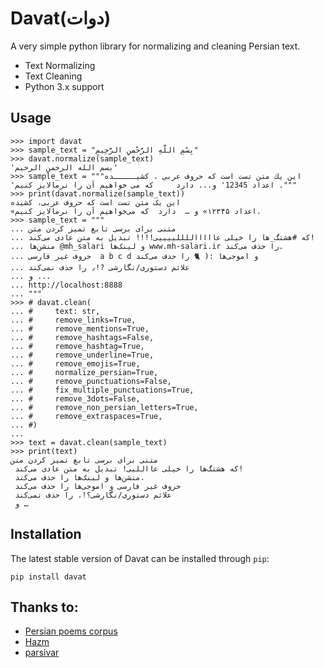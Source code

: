 Davat(دوات)
====

A very simple python library for normalizing and cleaning Persian text.

+ Text Normalizing
+ Text Cleaning
+ Python 3.x support


## Usage

```python3
>>> import davat
>>> sample_text = "بِسْمِ اللَّهِ الرَّحْمنِ الرَّحِيمِ"
>>> davat.normalize(sample_text)
'بسم الله الرحمن الرحیم'
>>> sample_text = """این یك متن تست است که حروف عربي ، کشیـــــده 
'اعداد 12345' و... دارد     که می خواهیم آن را نرمالایز کنیم ."""
>>> print(davat.normalize(sample_text))
این یک متن تست است که حروف عربی، کشیده
«اعداد ۱۲۳۴۵» و …  دارد  که می‌خواهیم آن را نرمالایز کنیم.
>>> sample_text = """
... متنی برای برسی تابع تمیز کردن متن
... که #هشتگ_ها را خیلی عاااااللللییییی!!!! تبدیل به متن عادی می‌کند!
... منشن‌ها @mh_salari و لینک‌ها www.mh-salari.ir را حذف می‌کند.
... حروف غیر فارسی  a b c d و اموجی‌ها :( 🐈‍ را حذف می‌کند
... علائم دستوری/نگارشی ?!٫ را حذف نمی‌کند
... و ...
... http://localhost:8888
... """
>>> # davat.clean(
... #     text: str,
... #     remove_links=True,
... #     remove_mentions=True,
... #     remove_hashtags=False,
... #     remove_hashtag=True,
... #     remove_underline=True,
... #     remove_emojis=True,
... #     normalize_persian=True,
... #     remove_punctuations=False,
... #     fix_multiple_punctuations=True,
... #     remove_3dots=False,
... #     remove_non_persian_letters=True,
... #     remove_extraspaces=True,
... #)
... 
>>> text = davat.clean(sample_text)
>>> print(text)
متنی برای برسی تابع تمیز کردن متن 
 که هشتگ‌ها را خیلی عااللیی! تبدیل به متن عادی می‌کند! 
 منشن‌ها و لینک‌ها را حذف می‌کند. 
 حروف غیر فارسی و اموجی‌ها را حذف می‌کند 
 علائم دستوری/نگارشی؟!، را حذف نمی‌کند 
 و …

```


## Installation
The latest stable version of Davat can be installed through `pip`:

	pip install davat


## Thanks to:
+ [Persian poems corpus](https://github.com/amnghd/Persian_poems_corpus/blob/master/pers_alphab.py)
+ [Hazm](https://github.com/sobhe/hazm/blob/master/hazm/Normalizer.py)
+ [parsivar](https://github.com/ICTRC/Parsivar/blob/master/parsivar/normalizer.py)
